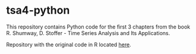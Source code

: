 # tsa4-python

This repository contains Python code for the first 3 chapters from the book R. Shumway, D. Stoffer - Time Series Analysis and Its Applications.

Repository with the original code in R located [here](https://github.com/nickpoison/tsa4).
